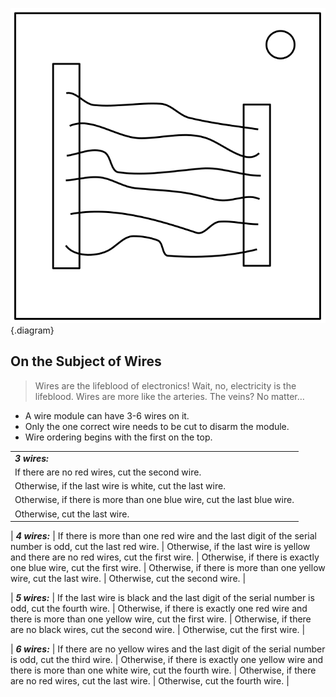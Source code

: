 ![Diagram](./test/img/wires.svg){.diagram}

## On the Subject of Wires
> Wires are the lifeblood of electronics! Wait, no, electricity is the lifeblood.
> Wires are more like the arteries. The veins? No matter…

- A wire module can have 3-6 wires on it.
- Only the one correct wire needs to be cut to disarm the
module.
- Wire ordering begins with the first on the top.

| |
|:-    |
_**3 wires:**_ |
If there are no red wires, cut the second wire. |
Otherwise, if the last wire is white, cut the last wire. |
Otherwise, if there is more than one blue wire, cut the last blue wire. |
Otherwise, cut the last wire. |

| _**4 wires:**_ |
If there is more than one red wire and the last digit of the serial number is odd, cut the last red wire. |
Otherwise, if the last wire is yellow and there are no red wires, cut the first wire. |
Otherwise, if there is exactly one blue wire, cut the first wire. |
Otherwise, if there is more than one yellow wire, cut the last wire. |
Otherwise, cut the second wire. |

| _**5 wires:**_ |
If the last wire is black and the last digit of the serial number is odd, cut the fourth wire. |
Otherwise, if there is exactly one red wire and there is more than one yellow wire, cut the first wire. |
Otherwise, if there are no black wires, cut the second wire. |
Otherwise, cut the first wire. |

| _**6 wires:**_ |
If there are no yellow wires and the last digit of the serial number is odd, cut the third wire. |
Otherwise, if there is exactly one yellow wire and there is more than one white wire, cut the fourth wire. |
Otherwise, if there are no red wires, cut the last wire. |
Otherwise, cut the fourth wire. |